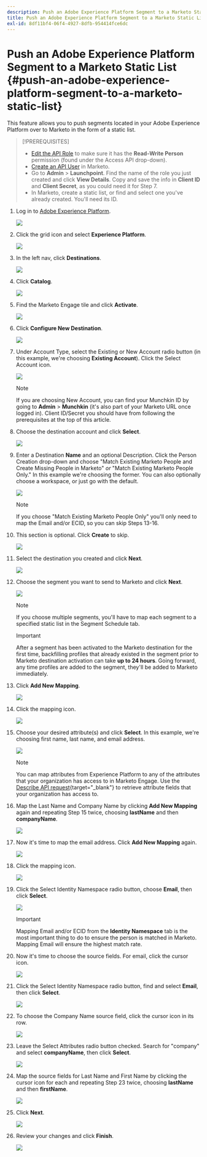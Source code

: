 ```yaml
---
description: Push an Adobe Experience Platform Segment to a Marketo Static List - Marketo Docs - Product Documentation
title: Push an Adobe Experience Platform Segment to a Marketo Static List
exl-id: 8df11bf4-06f4-4927-8dfb-954414fce6dc
---
```

# Push an Adobe Experience Platform Segment to a Marketo Static List {#push-an-adobe-experience-platform-segment-to-a-marketo-static-list}

This feature allows you to push segments located in your Adobe Experience Platform over to Marketo in the form of a static list.

>[!PREREQUISITES]
>
>* [Edit the API Role](/help/marketo/product-docs/administration/users-and-roles/create-delete-edit-and-change-a-user-role.md#edit-an-existing-role) to make sure it has the **Read-Write Person** permission (found under the Access API drop-down).
>* [Create an API User](/help/marketo/product-docs/administration/users-and-roles/create-an-api-only-user.md) in Marketo.
>* Go to **Admin** > **Launchpoint**. Find the name of the role you just created and click **View Details**. Copy and save the info in **Client ID** and **Client Secret**, as you could need it for Step 7.
>* In Marketo, create a static list, or find and select one you've already created. You'll need its ID.

1. Log in to [Adobe Experience Platform](https://experience.adobe.com/).

   ![](assets/push-an-adobe-experience-platform-segment-1.png)

1. Click the grid icon and select **Experience Platform**.

   ![](assets/push-an-adobe-experience-platform-segment-2.png)

1. In the left nav, click **Destinations**.

   ![](assets/push-an-adobe-experience-platform-segment-3.png)

1. Click **Catalog**.

   ![](assets/push-an-adobe-experience-platform-segment-4.png)

1. Find the Marketo Engage tile and click **Activate**.

   ![](assets/push-an-adobe-experience-platform-segment-5.png)

1. Click **Configure New Destination**.

   ![](assets/push-an-adobe-experience-platform-segment-6.png)


1. Under Account Type, select the Existing or New Account radio button (in this example, we're choosing **Existing Account**). Click the Select Account icon.

   ![](assets/push-an-adobe-experience-platform-segment-7.png)

   >[!NOTE]
   >
   >If you are choosing New Account, you can find your Munchkin ID by going to **Admin** > **Munchkin** (it's also part of your Marketo URL once logged in). Client ID/Secret you should have from following the prerequisites at the top of this article.

1. Choose the destination account and click **Select**.

   ![](assets/push-an-adobe-experience-platform-segment-8.png)

1. Enter a Destination **Name** and an optional Description. Click the Person Creation drop-down and choose "Match Existing Marketo People and Create Missing People in Marketo" _or_ "Match Existing Marketo People Only." In this example we're choosing the former. You can also optionally choose a workspace, or just go with the default.

   ![](assets/push-an-adobe-experience-platform-segment-9.png)

   >[!NOTE]
   >
   >If you choose "Match Existing Marketo People Only" you'll only need to map the Email and/or ECID, so you can skip Steps 13-16.

1. This section is optional. Click **Create** to skip.

   ![](assets/push-an-adobe-experience-platform-segment-10.png)

1. Select the destination you created and click **Next**.

   ![](assets/push-an-adobe-experience-platform-segment-11.png)

1. Choose the segment you want to send to Marketo and click **Next**.

   ![](assets/push-an-adobe-experience-platform-segment-12.png)

   >[!NOTE]
   >
   >If you choose multiple segments, you'll have to map each segment to a specified static list in the Segment Schedule tab.

   >[!IMPORTANT]
   >
   >After a segment has been activated to the Marketo destination for the first time, backfilling profiles that already existed in the segment prior to Marketo destination activation can take **up to 24 hours**. Going forward, any time profiles are added to the segment, they'll be added to Marketo immediately.

1. Click **Add New Mapping**.

   ![](assets/push-an-adobe-experience-platform-segment-13.png)

1. Click the mapping icon.

   ![](assets/push-an-adobe-experience-platform-segment-14.png)

1. Choose your desired attribute(s) and click **Select**. In this example, we're choosing first name, last name, and email address.

   ![](assets/push-an-adobe-experience-platform-segment-15.png)

   >[!NOTE]
   >
   >You can map attributes from Experience Platform to any of the attributes that your organization has access to in Marketo Engage. Use the [Describe API request](https://developers.marketo.com/rest-api/lead-database/leads/#describe){target="_blank"} to retrieve attribute fields that your organization has access to.

1. Map the Last Name and Company Name by clicking **Add New Mapping** again and repeating Step 15 twice, choosing **lastName** and then **companyName**.

   ![](assets/push-an-adobe-experience-platform-segment-16.png)

1. Now it's time to map the email address. Click **Add New Mapping** again.

   ![](assets/push-an-adobe-experience-platform-segment-17.png)

1. Click the mapping icon.

   ![](assets/push-an-adobe-experience-platform-segment-18.png)

1. Click the Select Identity Namespace radio button, choose  **Email**, then click **Select**.

   ![](assets/push-an-adobe-experience-platform-segment-19.png)

   >[!IMPORTANT]
   >
   >Mapping Email and/or ECID from the **Identity Namespace** tab is the most important thing to do to ensure the person is matched in Marketo. Mapping Email will ensure the highest match rate.

1. Now it's time to choose the source fields. For email, click the cursor icon.

   ![](assets/push-an-adobe-experience-platform-segment-20.png)

1. Click the Select Identity Namespace radio button, find and select **Email**, then click **Select**.

   ![](assets/push-an-adobe-experience-platform-segment-21.png)

1. To choose the Company Name source field, click the cursor icon in its row.

   ![](assets/push-an-adobe-experience-platform-segment-22.png)

1. Leave the Select Attributes radio button checked. Search for "company" and select **companyName**, then click **Select**.

   ![](assets/push-an-adobe-experience-platform-segment-23.png)

1. Map the source fields for Last Name and First Name by clicking the cursor icon for each and repeating Step 23 twice, choosing **lastName** and then **firstName**.

   ![](assets/push-an-adobe-experience-platform-segment-24.png)

1. Click **Next**.

   ![](assets/push-an-adobe-experience-platform-segment-25.png)

1. Review your changes and click **Finish**.

   ![](assets/push-an-adobe-experience-platform-segment-26.png)
